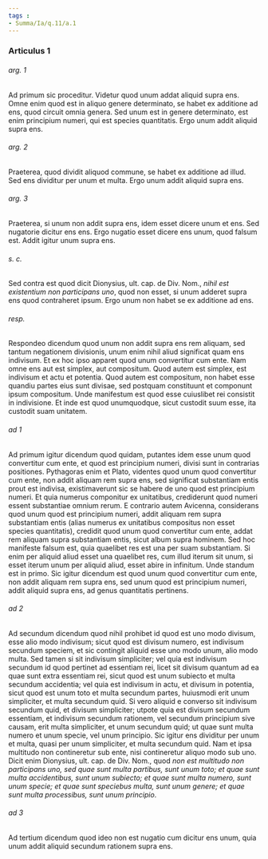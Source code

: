 ```yaml
---
tags : 
- Summa/Ia/q.11/a.1
---
```


### Articulus 1

###### arg. 1
Ad primum sic proceditur. Videtur quod unum addat aliquid supra ens. Omne enim quod est in aliquo genere determinato, se habet ex additione ad ens, quod circuit omnia genera. Sed unum est in genere determinato, est enim principium numeri, qui est species quantitatis. Ergo unum addit aliquid supra ens.

###### arg. 2
Praeterea, quod dividit aliquod commune, se habet ex additione ad illud. Sed ens dividitur per unum et multa. Ergo unum addit aliquid supra ens.

###### arg. 3
Praeterea, si unum non addit supra ens, idem esset dicere unum et ens. Sed nugatorie dicitur ens ens. Ergo nugatio esset dicere ens unum, quod falsum est. Addit igitur unum supra ens.

###### s. c.
Sed contra est quod dicit Dionysius, ult. cap. de Div. Nom., *nihil est existentium non participans uno*, quod non esset, si unum adderet supra ens quod contraheret ipsum. Ergo unum non habet se ex additione ad ens.

###### resp.
Respondeo dicendum quod unum non addit supra ens rem aliquam, sed tantum negationem divisionis, unum enim nihil aliud significat quam ens indivisum. Et ex hoc ipso apparet quod unum convertitur cum ente. Nam omne ens aut est simplex, aut compositum. Quod autem est simplex, est indivisum et actu et potentia. Quod autem est compositum, non habet esse quandiu partes eius sunt divisae, sed postquam constituunt et componunt ipsum compositum. Unde manifestum est quod esse cuiuslibet rei consistit in indivisione. Et inde est quod unumquodque, sicut custodit suum esse, ita custodit suam unitatem.

###### ad 1
Ad primum igitur dicendum quod quidam, putantes idem esse unum quod convertitur cum ente, et quod est principium numeri, divisi sunt in contrarias positiones. Pythagoras enim et Plato, videntes quod unum quod convertitur cum ente, non addit aliquam rem supra ens, sed significat substantiam entis prout est indivisa, existimaverunt sic se habere de uno quod est principium numeri. Et quia numerus componitur ex unitatibus, crediderunt quod numeri essent substantiae omnium rerum. E contrario autem Avicenna, considerans quod unum quod est principium numeri, addit aliquam rem supra substantiam entis (alias numerus ex unitatibus compositus non esset species quantitatis), credidit quod unum quod convertitur cum ente, addat rem aliquam supra substantiam entis, sicut album supra hominem. Sed hoc manifeste falsum est, quia quaelibet res est una per suam substantiam. Si enim per aliquid aliud esset una quaelibet res, cum illud iterum sit unum, si esset iterum unum per aliquid aliud, esset abire in infinitum. Unde standum est in primo. Sic igitur dicendum est quod unum quod convertitur cum ente, non addit aliquam rem supra ens, sed unum quod est principium numeri, addit aliquid supra ens, ad genus quantitatis pertinens.

###### ad 2
Ad secundum dicendum quod nihil prohibet id quod est uno modo divisum, esse alio modo indivisum; sicut quod est divisum numero, est indivisum secundum speciem, et sic contingit aliquid esse uno modo unum, alio modo multa. Sed tamen si sit indivisum simpliciter; vel quia est indivisum secundum id quod pertinet ad essentiam rei, licet sit divisum quantum ad ea quae sunt extra essentiam rei, sicut quod est unum subiecto et multa secundum accidentia; vel quia est indivisum in actu, et divisum in potentia, sicut quod est unum toto et multa secundum partes, huiusmodi erit unum simpliciter, et multa secundum quid. Si vero aliquid e converso sit indivisum secundum quid, et divisum simpliciter; utpote quia est divisum secundum essentiam, et indivisum secundum rationem, vel secundum principium sive causam, erit multa simpliciter, et unum secundum quid; ut quae sunt multa numero et unum specie, vel unum principio. Sic igitur ens dividitur per unum et multa, quasi per unum simpliciter, et multa secundum quid. Nam et ipsa multitudo non contineretur sub ente, nisi contineretur aliquo modo sub uno. Dicit enim Dionysius, ult. cap. de Div. Nom., quod *non est multitudo non participans uno, sed quae sunt multa partibus, sunt unum toto; et quae sunt multa accidentibus, sunt unum subiecto; et quae sunt multa numero, sunt unum specie; et quae sunt speciebus multa, sunt unum genere; et quae sunt multa processibus, sunt unum principio*.

###### ad 3
Ad tertium dicendum quod ideo non est nugatio cum dicitur ens unum, quia unum addit aliquid secundum rationem supra ens.

